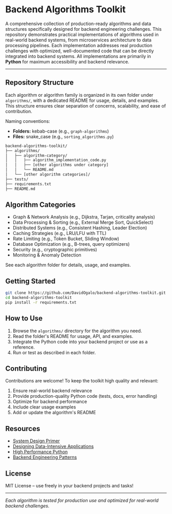 
# Backend Algorithms Toolkit

A comprehensive collection of production-ready algorithms and data structures specifically designed for backend engineering challenges. This repository demonstrates practical implementations of algorithms used in real-world backend systems, from microservices architecture to data processing pipelines. Each implementation addresses real production challenges with optimized, well-documented code that can be directly integrated into backend systems. All implementations are primarily in **Python** for maximum accessibility and backend relevance.

---

## Repository Structure

Each algorithm or algorithm family is organized in its own folder under `algorithms/`, with a dedicated README for usage, details, and examples. This structure ensures clear separation of concerns, scalability, and ease of contribution.

Naming conventions:

- **Folders:** kebab-case (e.g., `graph-algorithms`)
- **Files:** snake_case (e.g., `sorting_algorithms.py`)

``` bash
backend-algorithms-toolkit/
├── algorithms/
│   ├── algorithm-category/
│   │   ├── algorithm_implementation_code.py
│   │   ├── [other algorithms under category]
│   │   └── README.md
│   └── [other algorithm categories]/
├── tests/
├── requirements.txt
├── README.md
```

## Algorithm Categories

- Graph & Network Analysis (e.g., Dijkstra, Tarjan, criticality analysis)
- Data Processing & Sorting (e.g., External Merge Sort, QuickSelect)
- Distributed Systems (e.g., Consistent Hashing, Leader Election)
- Caching Strategies (e.g., LRU/LFU with TTL)
- Rate Limiting (e.g., Token Bucket, Sliding Window)
- Database Optimization (e.g., B-trees, query optimizers)
- Security (e.g., cryptographic primitives)
- Monitoring & Anomaly Detection

See each algorithm folder for details, usage, and examples.

## Getting Started

```bash
git clone https://github.com/DavidOgalo/backend-algorithms-toolkit.git
cd backend-algorithms-toolkit
pip install -r requirements.txt
```

## How to Use

1. Browse the `algorithms/` directory for the algorithm you need.
2. Read the folder's README for usage, API, and examples.
3. Integrate the Python code into your backend project or use as a reference.
4. Run or test as described in each folder.

## Contributing

Contributions are welcome! To keep the toolkit high quality and relevant:

1. Ensure real-world backend relevance
2. Provide production-quality Python code (tests, docs, error handling)
3. Optimize for backend performance
4. Include clear usage examples
5. Add or update the algorithm's README

## Resources

- [System Design Primer](https://github.com/donnemartin/system-design-primer)
- [Designing Data-Intensive Applications](https://dataintensive.net/)
- [High Performance Python](https://www.oreilly.com/library/view/high-performance-python/9781492055013/)
- [Backend Engineering Patterns](https://github.com/backend-patterns)

## License

MIT License – use freely in your backend projects and tasks!

---

*Each algorithm is tested for production use and optimized for real-world backend challenges.*
